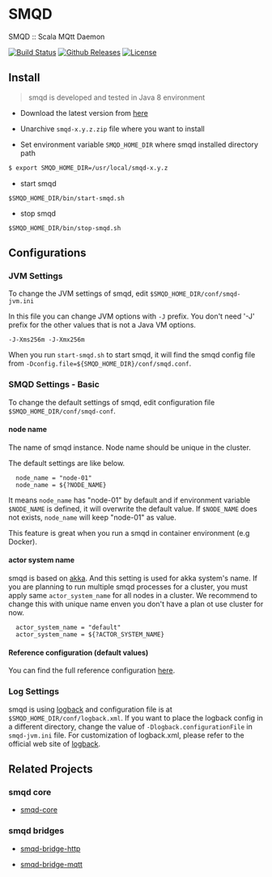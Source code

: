 # SMQD

SMQD :: Scala MQtt Daemon

[![Build Status](https://travis-ci.org/smqd/smqd.svg?branch=develop)](https://travis-ci.org/smqd/smqd)
[![Github Releases](https://img.shields.io/github/downloads/smqd/smqd/latest/total.svg)](https://github.com/smqd/smqd/releases/latest)
[![License](http://img.shields.io/:license-apache-blue.svg)](http://www.apache.org/licenses/LICENSE-2.0.html)

## Install

> smqd is developed and tested in Java 8 environment

- Download the latest version from [here](https://github.com/smqd/smqd/releases/latest)

- Unarchive `smqd-x.y.z.zip` file where you want to install

- Set environment variable `SMQD_HOME_DIR` where smqd installed directory path

```bash
$ export SMQD_HOME_DIR=/usr/local/smqd-x.y.z
```

* start smqd

```
$SMQD_HOME_DIR/bin/start-smqd.sh
```

* stop smqd

```
$SMQD_HOME_DIR/bin/stop-smqd.sh
```

## Configurations

### JVM Settings

To change the JVM settings of smqd, edit `$SMQD_HOME_DIR/conf/smqd-jvm.ini`

In this file you can change JVM options with `-J` prefix.
You don't need '-J' prefix for the other values that is not a Java VM options.

```
-J-Xms256m -J-Xmx256m
```

When you run `start-smqd.sh` to start smqd, it will find the smqd config file from
`-Dconfig.file=${SMQD_HOME_DIR}/conf/smqd.conf`.

### SMQD Settings - Basic

To change the default settings of smqd, edit configuration file `$SMQD_HOME_DIR/conf/smqd-conf`.

#### node name

The name of smqd instance. Node name should be unique in the cluster.

The default settings are like below.

```
  node_name = "node-01"
  node_name = ${?NODE_NAME}
```

It means `node_name` has "node-01" by default and
if environment variable `$NODE_NAME` is defined, it will overwrite the default value.
If `$NODE_NAME` does not exists, `node_name` will keep "node-01" as value.

This feature is great when you run a smqd in container environment (e.g Docker).

#### actor system name

smqd is based on [akka](https://akka.io). And this setting is used for akka system's name.
If you are planning to run multiple smqd processes for a cluster, you must apply same `actor_system_name` for all nodes in a cluster.
We recommend to change this with unique name enven you don't have a plan ot use cluster for now.

```
  actor_system_name = "default"
  actor_system_name = ${?ACTOR_SYSTEM_NAME}
```

#### Reference configuration (default values)

You can find the full reference configuration [here](https://github.com/smqd/smqd-core/src/main/resources/smqd-ref.conf).

### Log Settings

smqd is using [logback](https://logback.qos.ch) and configuration file is at `$SMQD_HOME_DIR/conf/logback.xml`.
If you want to place the logback config in a different directory,
change the value of `-Dlogback.configurationFile` in `smqd-jvm.ini` file.
For customization of logback.xml, please refer to the official web site of [logback](https://logback.qos.ch).

## Related Projects

### smqd core

- [smqd-core](https://github.com/smqd/smqd-core/)

### smqd bridges

- [smqd-bridge-http](https://github.com/smqd/smqd-bridge-http/)

- [smqd-bridge-mqtt](https://github.com/smqd/smqd-bridge-mqtt/)